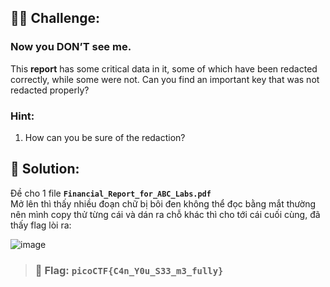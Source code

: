 ## 🕵️‍♂️ Challenge:
### Now you DON’T see me.
This **report** has some critical data in it, some of which have been redacted correctly, while some were not. Can you find an important key that was not redacted properly?

### Hint:
1. How can you be sure of the redaction?
## 📝 Solution:
Đề cho 1 file **`Financial_Report_for_ABC_Labs.pdf`**  
Mở lên thì thấy nhiều đoạn chữ bị bôi đen không thể đọc bằng mắt thường nên mình copy thử từng cái và dán ra chỗ khác thì cho tới cái cuối cùng, đã thấy flag lòi ra:  

![image](https://github.com/user-attachments/assets/86a566c8-6e83-49eb-8189-0bdb882b6d2a) 

> ### 🎯 Flag: `picoCTF{C4n_Y0u_S33_m3_fully}`

